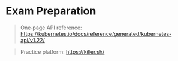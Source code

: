 # Exam Preparation

> One‑page API reference: <https://kubernetes.io/docs/reference/generated/kubernetes-api/v1.22/>

> Practice platform: <https://killer.sh/>
